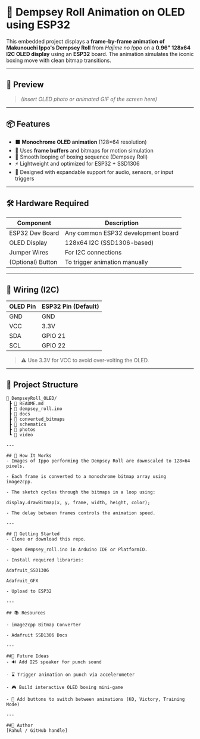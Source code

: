 # 🥊 Dempsey Roll Animation on OLED using ESP32

This embedded project displays a **frame-by-frame animation of Makunouchi Ippo's Dempsey Roll** from *Hajime no Ippo* on a **0.96" 128x64 I2C OLED display** using an **ESP32** board. The animation simulates the iconic boxing move with clean bitmap transitions.

---

## 📸 Preview

> *(Insert OLED photo or animated GIF of the screen here)*

---

## 📦 Features

- ⬛ **Monochrome OLED animation** (128×64 resolution)
- 🧠 Uses **frame buffers** and bitmaps for motion simulation
- 🔁 Smooth looping of boxing sequence (Dempsey Roll)
- ⚡ Lightweight and optimized for ESP32 + SSD1306
- 🔧 Designed with expandable support for audio, sensors, or input triggers

---

## 🛠️ Hardware Required

| Component           | Description                         |
|--------------------|-------------------------------------|
| ESP32 Dev Board    | Any common ESP32 development board  |
| OLED Display       | 128x64 I2C (SSD1306-based)          |
| Jumper Wires       | For I2C connections                 |
| (Optional) Button  | To trigger animation manually       |

---

## 🔌 Wiring (I2C)

| OLED Pin | ESP32 Pin (Default) |
|----------|---------------------|
| GND      | GND                 |
| VCC      | 3.3V                |
| SDA      | GPIO 21             |
| SCL      | GPIO 22             |

> ⚠️ Use 3.3V for VCC to avoid over-volting the OLED.

---

## 📂 Project Structure

```plaintext
📁 DempseyRoll_OLED/
 ┣ 📄 README.md
 ┣ 📄 dempsey_roll.ino         
 ┣ 📄 docs
 ┣ 📄 converted_bitmaps             
 ┣ 📄 schematics             
 ┣ 📄 photos              
 ┗ 📄 video                

---

## 🧠 How It Works
- Images of Ippo performing the Dempsey Roll are downscaled to 128×64 pixels.

- Each frame is converted to a monochrome bitmap array using image2cpp.

- The sketch cycles through the bitmaps in a loop using:

display.drawBitmap(x, y, frame, width, height, color);

- The delay between frames controls the animation speed.

---

## 🚀 Getting Started
- Clone or download this repo.

- Open dempsey_roll.ino in Arduino IDE or PlatformIO.

- Install required libraries:

Adafruit_SSD1306

Adafruit_GFX

- Upload to ESP32 

---

## 📚 Resources

- image2cpp Bitmap Converter

- Adafruit SSD1306 Docs

---

##🧱 Future Ideas
- 🔊 Add I2S speaker for punch sound

- ⌛ Trigger animation on punch via accelerometer

- 🎮 Build interactive OLED boxing mini-game

- 🧭 Add buttons to switch between animations (KO, Victory, Training Mode)

---

##👤 Author
[Rahul / GitHub handle]




